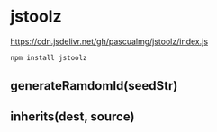 # jstoolz

https://cdn.jsdelivr.net/gh/pascualmg/jstoolz/index.js

```bash
npm install jstoolz 
```
## generateRamdomId(seedStr)
## inherits(dest, source)
